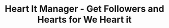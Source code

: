 ---
description: 图片分享，需要在网站先注册，但是已经有很多用户了。
layout: post
results:
- primaryGenreName: Social Networking
  version: '1.0'
  artworkUrl100: http://a1979.phobos.apple.com/us/r30/Purple1/v4/94/18/aa/9418aa34-5235-e5c6-0f1d-7ed123193354/pr_source.png?downloadKey=1425140656_428fa3c064b4f994a1497099c0cee8d4
  trackViewUrl: https://itunes.apple.com/cn/app/heart-it-manager-get-followers/id960363051?mt=8&uo=4
  artworkUrl60: http://a741.phobos.apple.com/us/r30/Purple3/v4/a8/73/89/a873891e-43dc-a7fd-975c-ffbe4bfbd248/AppIcon60x60_U00402x.png
  minimumOsVersion: '8.0'
  sellerName: Alex Paul
  supportedDevices:
  - iPhone5s
  - iPadFourthGen4G
  - iPhone5c
  - iPhone6
  - iPhone4S
  - iPhone5
  - iPadMini4G
  - iPad23G
  - iPad2Wifi
  - iPodTouchFifthGen
  - iPadThirdGen4G
  - iPhone6Plus
  - iPadThirdGen
  - iPadFourthGen
  - iPadMini
  genres:
  - 社交
  - 生活
  trackName: Heart It Manager - Get Followers and Hearts for We Heart it
  description: "Here it comes the first app in the store, which allows you
    to get hearts(like) and followers. Heart It Manager makes it simple to
    turn your photos/account into the most popular. Download it now, the first
    professional tool for \"We Heart It\". This application connect simplicity,
    modern user interface and brand quality. You can easily get as many followers
    you want on both, profile and collections, but also get as many Hearts
    you want! Check it now, it's free !\n\nHOW DOES IT WORK? \n- The more
    photos you like and more users/collections you follow, the more credits
    you will get to use. It’s that simple. \n\nAnd this Heart It Manager is
    totally FREE! Download it NOW!   \n\nNotes: \n- Heart It Manager will
    never do anything without your consent. \n- An \"We Heart It\" account
    is required to use.\n- We encourage you to only follow users/collections
    and like(heart) photos you are interested in. We do not sell followers/likes
    or endorse certain users. We give you an opportunity to promote your \"We
    Heart It\" account to our user community. It is up to the users to follow/like
    you or not. We cannot guarantee that other users will follow you or like/comment
    your photo. \n-THIS APP IS NOT A PROPERTY OF  \"WE HEART IT\""
  price: 0
  trackId: 960363051
  releaseDate: '2015-02-14T07:02:29Z'
  advisories: &a []
  screenshotUrls:
  - http://a4.mzstatic.com/us/r30/Purple5/v4/57/b6/9a/57b69aa3-9993-183b-c784-3ea598a24939/screen1136x1136.jpeg
  - http://a4.mzstatic.com/us/r30/Purple3/v4/c2/80/97/c280972d-bf7c-d882-8106-cec9d81e6199/screen1136x1136.jpeg
  - http://a3.mzstatic.com/us/r30/Purple5/v4/fe/86/3f/fe863f41-7e7f-ab0c-226c-9d8e90583532/screen1136x1136.jpeg
  - http://a2.mzstatic.com/us/r30/Purple5/v4/c6/e8/2d/c6e82d73-e0f5-52ee-c8cc-0a49d8551bc1/screen1136x1136.jpeg
  - http://a3.mzstatic.com/us/r30/Purple3/v4/13/43/15/13431544-c6b0-544f-584c-d1214d52655e/screen1136x1136.jpeg
  artistViewUrl: https://itunes.apple.com/cn/artist/alex-paul/id803367955?uo=4
  primaryGenreId: 6005
  kind: software
  fileSizeBytes: '3309918'
  bundleId: iap.heartlike
  sellerUrl: http://koalastudio.cc
  trackContentRating: 4+
  artistName: Alex Paul
  trackCensoredName: Heart It Manager - Get Followers and Hearts for We Heart
    it
  isGameCenterEnabled: false
  contentAdvisoryRating: 4+
  languageCodesISO2A: *a
  features:
  - iosUniversal
  wrapperType: software
  artworkUrl512: http://a1979.phobos.apple.com/us/r30/Purple1/v4/94/18/aa/9418aa34-5235-e5c6-0f1d-7ed123193354/pr_source.png?downloadKey=1425140656_428fa3c064b4f994a1497099c0cee8d4
  formattedPrice: 免费
  artistId: 803367955
  genreIds:
  - '6005'
  - '6012'
  currency: CNY
  ipadScreenshotUrls:
  - http://a3.mzstatic.com/us/r30/Purple3/v4/4d/6b/32/4d6b32ed-e4fd-7bbf-4f00-d04a49b1b125/screen480x480.jpeg
  - http://a5.mzstatic.com/us/r30/Purple3/v4/c2/61/13/c261131f-03bf-68a7-e6ff-5c6b5e81ce77/screen480x480.jpeg
  - http://a4.mzstatic.com/us/r30/Purple3/v4/e3/2a/21/e32a2192-d38d-899d-cc3b-99fa08335f43/screen480x480.jpeg
  - http://a3.mzstatic.com/us/r30/Purple1/v4/23/7a/b4/237ab4f5-6137-df52-4e9c-73e45cda9d68/screen480x480.jpeg
  - http://a5.mzstatic.com/us/r30/Purple3/v4/5f/fa/85/5ffa85a2-5b18-73ad-c1b6-af3e8fed2968/screen480x480.jpeg
category: 社交
tags: tag1
resultCount: 1
title: Heart It Manager - Get Followers and Hearts for We Heart it

---